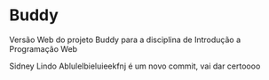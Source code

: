# Buddy
  Versão Web do projeto Buddy para a disciplina de Introdução a Programação Web
  
Sidney Lindo
Ablulelbieluieekfnj é um novo commit, vai dar certoooo
